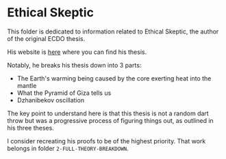 # Ethical Skeptic

This folder is dedicated to information related to Ethical Skeptic, the author of the original ECDO thesis.

His website is [here](https://theethicalskeptic.com/) where you can find his thesis.

Notably, he breaks his thesis down into 3 parts:
- The Earth's warming being caused by the core exerting heat into the mantle
- What the Pyramid of Giza tells us
- Dzhanibekov oscillation

The key point to understand here is that this thesis is not a random dart throw but was a progressive process of figuring things out, as outlined in his three theses.

I consider recreating his proofs to be of the highest priority. That work belongs in folder `2-FULL-THEORY-BREAKDOWN`.
